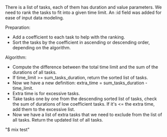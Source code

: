 There is a list of tasks, each of them has duration and value parameters.
We need to rank the tasks to fit into a given time limit. An :id field was added for ease of input data modeling.

Preparation:
- Add a coefficient to each task to help with the ranking.
- Sort the tasks by the coefficient in ascending or descending order, depending on the algorithm.

Algorithm:
- Compute the difference between the total time limit and the sum of the durations of all tasks.
- If time_limit >= sum_tasks_duration, return the sorted list of tasks.
- Now we have a new definition: extra_time = sum_tasks_duration - time_limit.
- Extra time is for excessive tasks.
- Take tasks one by one from the descending sorted list of tasks, check the sum of durations of low coefficient tasks. If it's <= the extra time, add them to the excessive list.
- Now we have a list of extra tasks that we need to exclude from the list of all tasks. Return the updated list of all tasks.

"$ mix test"